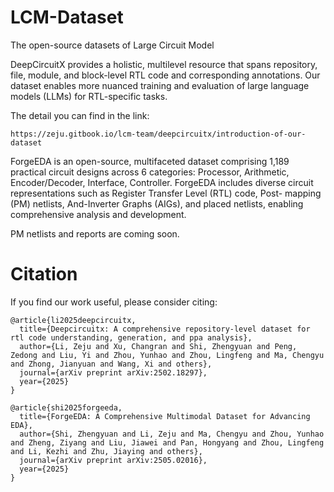 # LCM-Dataset
The open-source datasets of Large Circuit Model


DeepCircuitX provides a holistic, multilevel resource that spans repository, file, module, and block-level RTL code and corresponding annotations. Our dataset enables more nuanced training and evaluation of large language models (LLMs) for RTL-specific tasks. 

The detail you can find in the link: 
```
https://zeju.gitbook.io/lcm-team/deepcircuitx/introduction-of-our-dataset
```

ForgeEDA is an open-source, multifaceted dataset comprising 1,189 practical circuit designs across 6 categories: Processor, Arithmetic, Encoder/Decoder, Interface, Controller. ForgeEDA includes diverse circuit representations such as Register Transfer Level (RTL) code, Post- mapping (PM) netlists, And-Inverter Graphs (AIGs), and placed netlists, enabling comprehensive analysis and development.

PM netlists and reports are coming soon. 

# Citation

If you find our work useful, please consider citing:
```
@article{li2025deepcircuitx,
  title={Deepcircuitx: A comprehensive repository-level dataset for rtl code understanding, generation, and ppa analysis},
  author={Li, Zeju and Xu, Changran and Shi, Zhengyuan and Peng, Zedong and Liu, Yi and Zhou, Yunhao and Zhou, Lingfeng and Ma, Chengyu and Zhong, Jianyuan and Wang, Xi and others},
  journal={arXiv preprint arXiv:2502.18297},
  year={2025}
}

@article{shi2025forgeeda,
  title={ForgeEDA: A Comprehensive Multimodal Dataset for Advancing EDA},
  author={Shi, Zhengyuan and Li, Zeju and Ma, Chengyu and Zhou, Yunhao and Zheng, Ziyang and Liu, Jiawei and Pan, Hongyang and Zhou, Lingfeng and Li, Kezhi and Zhu, Jiaying and others},
  journal={arXiv preprint arXiv:2505.02016},
  year={2025}
}
```


